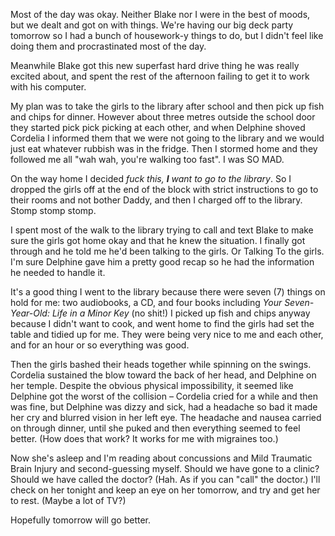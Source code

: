 <!--
.. title: Foul Friday
.. date: 2010-09-10 22:08:23
.. author: Amy Brown
-->

Most of the day was okay. Neither Blake nor I were in the best
of moods, but we dealt and got on with things. We're having our
big deck party tomorrow so I had a bunch of housework-y things to do,
but I didn't feel like doing them and procrastinated most of the day.

Meanwhile Blake got this new superfast hard drive thing he was really
excited about, and spent the rest of the afternoon failing to get it
to work with his computer.

My plan was to take the girls to the library after school and then pick 
up fish and chips for dinner. However about three metres outside the
school door they started pick pick picking at each other, and when Delphine
shoved Cordelia I informed them that we were not going to the library
and we would just eat whatever rubbish was in the fridge. Then I stormed
home and they followed me all "wah wah, you're walking too fast". I
was SO MAD. 

On the way home I decided <em>fuck this, __I__ want to go to the library</em>.
So I dropped the girls off at the end of the block with strict instructions
to go to their rooms and not bother Daddy, and then I charged off to
the library. Stomp stomp stomp.

I spent most of the walk to the library trying to call and text Blake
to make sure the girls got home okay and that he knew the situation.
I finally got through and he told me he'd been talking to the girls.
Or Talking To the girls. I'm sure Delphine gave him a pretty good
recap so he had the information he needed to handle it.

It's a good thing I went to the library because there were seven (7)
things on hold for me: two audiobooks, a CD, and four books including
*Your Seven-Year-Old: Life in a Minor Key* (no shit!) I picked up
fish and chips anyway because I didn't want to cook, and went home to
find the girls had set the table and tidied up for me. They were being
very nice to me and each other, and for an hour or so everything was good.

Then the girls bashed their heads together while spinning on the swings.
Cordelia sustained the blow toward the back of her head, and Delphine
on her temple. Despite the obvious physical impossibility, it seemed
like Delphine got the worst of the collision &ndash; Cordelia cried for
a while and then was fine, but Delphine was dizzy and sick, had a
headache so bad it made her cry and blurred vision in her left eye. The 
headache and nausea carried on through dinner, until she puked and 
then everything seemed to feel better. (How does that work? It works
for me with migraines too.)

Now she's asleep and I'm reading about concussions and Mild Traumatic
Brain Injury and second-guessing myself. Should we have gone to a clinic?
Should we have called the doctor? (Hah. As if you can "call" the doctor.)
I'll check on her tonight and keep an eye on her tomorrow, and try and
get her to rest. (Maybe a lot of TV?)

Hopefully tomorrow will go better.

